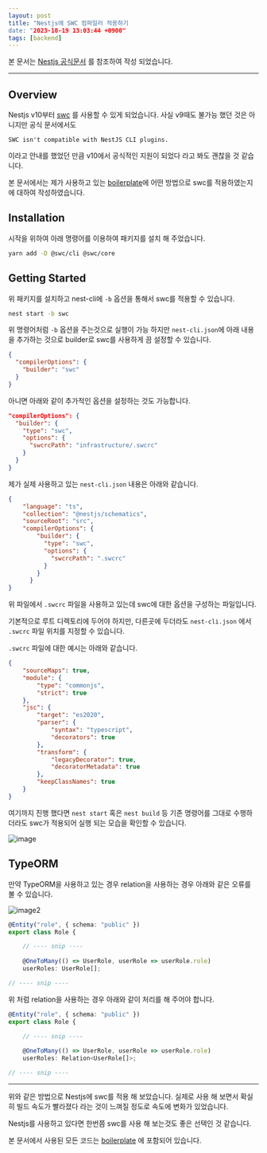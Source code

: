 ```yaml
---
layout: post
title: "Nestjs에 SWC 컴파일러 적용하기
date: "2023-10-19 13:03:44 +0900"
tags: [backend]
---
```


본 문서는 [Nestjs 공식문서](https://docs.nestjs.com/recipes/swc) 를 참조하여 작성 되었습니다.

---

## Overview

Nestjs v10부터 [swc](https://swc.rs/) 를 사용할 수 있게 되었습니다. 사실 v9때도 불가능 했던 것은 아니지만 공식 문서에서도

```SWC isn't compatible with NestJS CLI plugins.``` 

이라고 안내를 했었던 만큼 v10에서 공식적인 지원이 되었다 라고 봐도 괜찮을 것 같습니다.

본 문서에서는 제가 사용하고 있는 [boilerplate](https://github.com/sweatpotato13/nestjs-boilerplate)에 어떤 방법으로 swc를 적용하였는지에 대하여 작성하였습니다.

## Installation

시작을 위하여 아래 명령어를 이용하여 패키지를 설치 해 주었습니다.
```bash
yarn add -D @swc/cli @swc/core
```

## Getting Started

위 패키지를 설치하고 nest-cli에 `-b` 옵션을 통해서 swc를 적용할 수 있습니다.
```bash
nest start -b swc
```

위 명령어처럼 `-b` 옵션을 주는것으로 실행이 가능 하지만 `nest-cli.json`에 아래 내용을 추가하는 것으로  builder로 swc를 사용하게 끔 설정할 수 있습니다.

```json
{
  "compilerOptions": {
    "builder": "swc"
  }
}
```

아니면 아래와 같이 추가적인 옵션을 설정하는 것도 가능합니다.
```json
"compilerOptions": {
  "builder": {
    "type": "swc",
    "options": {
      "swcrcPath": "infrastructure/.swcrc"
    }
  }
}
```


제가 실제 사용하고 있는 `nest-cli.json` 내용은 아래와 같습니다.
```json
{
    "language": "ts",
    "collection": "@nestjs/schematics",
    "sourceRoot": "src",
    "compilerOptions": {
        "builder": {
          "type": "swc",
          "options": {
            "swcrcPath": ".swcrc"
          }
        }
      }      
}
```


위 파일에서 `.swcrc` 파일을 사용하고 있는데 swc에 대한 옵션을 구성하는 파일입니다.

기본적으로 루트 디렉토리에 두어야 하지만, 다른곳에 두더라도 `nest-cli.json` 에서 `.swcrc` 파일 위치를 지정할 수 있습니다.

`.swcrc` 파일에 대한 예시는 아래와 같습니다.

```json
{
    "sourceMaps": true,
    "module": {
        "type": "commonjs",
        "strict": true
    },
    "jsc": {
        "target": "es2020",
        "parser": {
            "syntax": "typescript",
            "decorators": true
        },
        "transform": {
            "legacyDecorator": true,
            "decoratorMetadata": true
        },
        "keepClassNames": true
    }
}
```

여기까지 진행 했다면 `nest start` 혹은 `nest build` 등 기존 명령어를 그대로 수행하더라도 swc가 적용되어 실행 되는 모습을 확인할 수 있습니다.

![image](https://i.imgur.com/ESP3Jnj.png)

## TypeORM

만약 TypeORM을 사용하고 있는 경우 relation을 사용하는 경우 아래와 같은 오류를 볼 수 있습니다.

![image2](https://i.imgur.com/zlIDrYu.png)

```ts
@Entity("role", { schema: "public" })
export class Role {

    // ---- snip ----
    
    @OneToMany(() => UserRole, userRole => userRole.role)
    userRoles: UserRole[];

// ---- snip ----
```

위 처럼 relation을 사용하는 경우 아래와 같이 처리를 해 주어야 합니다.
```ts
@Entity("role", { schema: "public" })
export class Role {

    // ---- snip ----
    
    @OneToMany(() => UserRole, userRole => userRole.role)
    userRoles: Relation<UserRole[]>;

// ---- snip ----
```

---

위와 같은 방법으로 Nestjs에 swc를 적용 해 보았습니다. 실제로 사용 해 보면서 확실히 빌드 속도가 빨라졌다 라는 것이 느껴질 정도로 속도에 변화가 있었습니다.

Nestjs를 사용하고 있다면 한번쯤 swc를 사용 해 보는것도 좋은 선택인 것 같습니다.

본 문서에서 사용된 모든 코드는 [boilerplate](https://github.com/sweatpotato13/nestjs-boilerplate) 에 포함되어 있습니다.